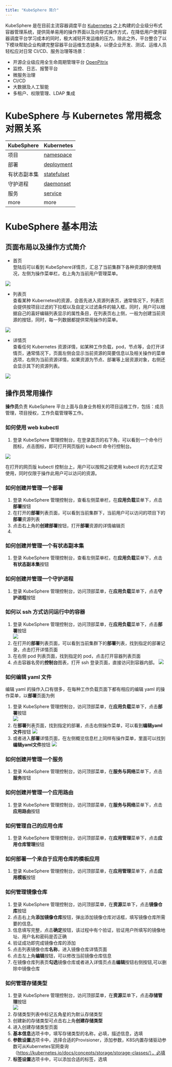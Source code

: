 ```yaml
---
title: "KubeSphere 简介"
---
```


KubeSphere 是在目前主流容器调度平台 [Kubernetes](https://kubernetes.io/) 之上构建的企业级分布式容器管理系统，提供简单易用的操作界面以及向导式操作方式，在降低用户使用容器调度平台学习成本的同时，极大减轻开发运维的压力。除此之外，平台整合了以下模块帮助企业构建完整容器平台运维生态链条，以便企业开发、测试、运维人员轻松应对日常 CI/CD、服务治理等场景：  
 - 开源企业级应用全生命周期管理平台 [OpenPitrix](https://openpitrix.io)  
 - 监控、日志、报警平台  
 - 微服务治理  
 - CI/CD  
 - 大数据及人工智能  
 - 多租户、权限管理、LDAP 集成  

# KubeSphere 与 Kubernetes 常用概念对照关系
|  KubeSphere  | Kubernetes |
|------------|--------------|
|项目|[namespace](https://kubernetes.io/docs/concepts/overview/working-with-objects/namespaces/)|
|部署|[deployment](https://kubernetes.io/docs/concepts/workloads/controllers/deployment/)|
|有状态副本集|[statefulset](https://kubernetes.io/docs/concepts/workloads/controllers/statefulset/)|
|守护进程|[daemonset](https://kubernetes.io/docs/concepts/workloads/controllers/daemonset/)|
|服务|[service](https://kubernetes.io/docs/concepts/services-networking/service/)|
|more|more|


# KubeSphere 基本用法

## 页面布局以及操作方式简介

 - 首页  
登陆后可以看到 KubeSphere详情页，汇总了当前集群下各种资源的使用情况，左侧为操作菜单栏，右上角为当前用户管理菜单。  

![](/layout_dashboard.png)  

 - 列表页  
查看某种 Kubernetes的资源，会首先进入资源列表页，通常情况下，列表页会提供按项目过滤的下拉框以及自定义过滤条件的输入框，同时，用户可以根据自己的喜好编辑列表显示的属性条目，在列表页右上侧，一般为创建当前资源的按钮，同时，每一列数据都提供常用操作的菜单。  

![](/layout_list.png)  

 - 详情页  
查看任何 Kubernetes 资源详情，如某种工作负载，pod，节点等，会打开详情页，通常情况下，页面左侧会显示当前资源的简要信息以及相关操作的菜单选项，右侧为当前资源详情，如果资源为节点、部署等上层资源对象，右侧还会显示其下的资源列表。  

![](/layout_detail.png)  


## 操作员常用操作
**操作员**负责 KubeSphere 平台上面与自身业务相关的项目运维工作，包括：成员管理，项目授权，工作负载管理等工作。  

### 如何使用 web kubectl  

1. 登录 KubeSphere 管理控制台，在登录首页的右下角，可以看到一个命令行图标，点击图标，即可打开网页版的 kubectl 命令行控制台。   

![](/kubectl.png)  

在打开的网页版 kubectl 控制台上，用户可以按照之前使用 kubectl 的方式正常使用，同时仅限于操作此用户可以访问的资源。  

### 如何创建并管理一个部署

1. 登录 KubeSphere 管理控制台，查看左侧菜单栏，在**应用负载**菜单下，点击**部署**按钮  
2. 在打开的**部署**列表页面，可以看到当前集群下，当前用户可以访问的项目下的**部署**资源列表  
3. 点击右上角的**创建部署**按钮，打开**部署**资源的详情编辑页  
4. 

### 如何创建并管理一个有状态副本集  

1. 登录 KubeSphere 管理控制台，查看左侧菜单栏，在**应用负载**菜单下，点击**有状态副本集**按钮  

### 如何创建并管理一个守护进程  

1. 登录 KubeSphere 管理控制台，访问顶部菜单，在**应用负载**菜单下，点击**守护进程**按钮  

### 如何以 ssh 方式访问运行中的容器  

1. 登录 KubeSphere 管理控制台，访问顶部菜单，在**应用负载**菜单下，点击**部署**按钮  
![](/deploy_button.png)   
2. 在打开的**部署**列表页面，可以看到当前集群下的**部署**列表，找到指定的部署记录，点击打开详情页面  
3. 在右侧 pod 列表页面，找到指定的 pod，点击打开容器列表页面
4. 点击容器名旁的**控制台**图表，打开 ssh 登录页面，直接访问到容器内部。
![](/ssh.png) 

### 如何编辑 yaml 文件  

编辑 yaml 的操作入口有很多，在每种工作负载页面下都有相应的编辑 yaml 的操作菜单，以**部署**页面为例
1. 登录 KubeSphere 管理控制台，访问顶部菜单，在**应用负载**菜单下，点击**部署**按钮  
![](/deploy_button.png)   
2. 在**部署**列表页面，找到指定的部署，点击右侧操作菜单，可以看到**编辑yaml文件**按钮
![](/edit_yaml02.png) 
3. 或者进入**部署**详情页面，在左侧概览信息栏上同样有操作菜单，里面可以找到**编辑yaml文件**按钮
![](/edit_yaml01.png) 

### 如何创建并管理一个服务  

1. 登录 KubeSphere 管理控制台，访问顶部菜单，在**服务与网络**菜单下，点击**服务**按钮  

### 如何创建并管理一个应用路由 

1. 登录 KubeSphere 管理控制台，访问顶部菜单，在**服务与网络**菜单下，点击**应用路由**按钮  
   

### 如何管理自己的应用仓库  

1. 登录 KubeSphere 管理控制台，访问顶部菜单，在**应用管理**菜单下，点击**应用仓库管理**按钮  
 

### 如何部署一个来自于应用仓库的模板应用  

1. 登录 KubeSphere 管理控制台，访问顶部菜单，在**应用管理**菜单下，点击**应用模板**按钮  


### 如何管理镜像仓库  

1. 登录 KubeSphere 管理控制台，访问顶部菜单，在**资源**菜单下，点击**镜像仓库**按钮    
1. 点击右上角**添加镜像仓库**按钮，弹出添加镜像仓库对话框，填写镜像仓库所需要的信息。  
1. 信息填写完整，点击**确定**按钮，该过程中有个验证，验证用户所填写的镜像地址、用户名和密码是否正确
1. 验证成功即完成镜像仓库的添加
1. 点击列表镜像仓库**名称**，进入镜像仓库详情页面
1. 点击左上角**编辑**按钮，可以修改当前镜像仓库信息
1. 在镜像仓库列表页**勾选**镜像仓库或者进入详情页点击**编辑**按钮右侧按钮,可以删除中镜像仓库

### 如何管理存储类型  

1. 登录 KubeSphere 管理控制台，访问顶部菜单，在**资源**菜单下，点击**存储管理**按钮  
![](/storage_mgt_button.png)   
1. 存储类型列表中标记五角星的为默认存储类型
1. 创建新的存储类型可点击右上角**创建存储类型**
1. 进入创建存储类型页面
1. **基本信息**选项卡中，填写存储类型的名称，必填，描述信息，选填
1. **参数设置**选项卡中，选择合适的Provisioner，添加参数，K8S内置存储驱动参数可从Kubernetes官网查询（https://kubernetes.io/docs/concepts/storage/storage-classes/），必填
1. **标签设置**选项卡中，可以添加合适的标签，选填
   
